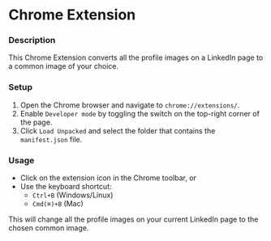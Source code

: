 # Chrome Extension

### Description
This Chrome Extension converts all the profile images on a LinkedIn page to a common image of your choice.

### Setup
1. Open the Chrome browser and navigate to `chrome://extensions/`.
2. Enable `Developer mode` by toggling the switch on the top-right corner of the page.
3. Click `Load Unpacked` and select the folder that contains the `manifest.json` file.

### Usage
- Click on the extension icon in the Chrome toolbar, or
- Use the keyboard shortcut:
  - `Ctrl+B` (Windows/Linux)
  - `Cmd(⌘)+B` (Mac)

This will change all the profile images on your current LinkedIn page to the chosen common image.

